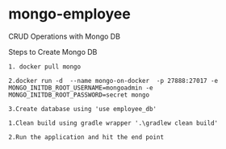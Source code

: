 # mongo-employee
CRUD Operations with Mongo DB

Steps to Create Mongo DB

```
1. docker pull mongo

2.docker run -d  --name mongo-on-docker  -p 27888:27017 -e MONGO_INITDB_ROOT_USERNAME=mongoadmin -e MONGO_INITDB_ROOT_PASSWORD=secret mongo

3.Create database using 'use employee_db'

```

```
1.Clean build using gradle wrapper '.\gradlew clean build'

2.Run the application and hit the end point

```
